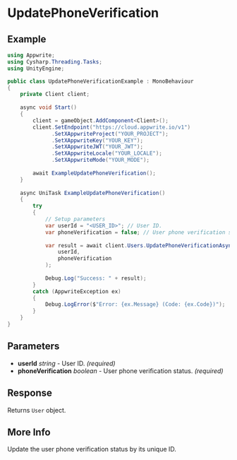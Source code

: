# UpdatePhoneVerification

## Example

```csharp
using Appwrite;
using Cysharp.Threading.Tasks;
using UnityEngine;

public class UpdatePhoneVerificationExample : MonoBehaviour
{
    private Client client;
    
    async void Start()
    {
        client = gameObject.AddComponent<Client>();
        client.SetEndpoint("https://cloud.appwrite.io/v1")
              .SetXAppwriteProject("YOUR_PROJECT");
              .SetXAppwriteKey("YOUR_KEY");
              .SetXAppwriteJWT("YOUR_JWT");
              .SetXAppwriteLocale("YOUR_LOCALE");
              .SetXAppwriteMode("YOUR_MODE");
        
        await ExampleUpdatePhoneVerification();
    }
    
    async UniTask ExampleUpdatePhoneVerification()
    {
        try
        {
            // Setup parameters
            var userId = "<USER_ID>"; // User ID.
            var phoneVerification = false; // User phone verification status.
            
            var result = await client.Users.UpdatePhoneVerificationAsync(
                userId,
                phoneVerification
            );
            
            Debug.Log("Success: " + result);
        }
        catch (AppwriteException ex)
        {
            Debug.LogError($"Error: {ex.Message} (Code: {ex.Code})");
        }
    }
}
```

## Parameters

- **userId** *string* - User ID. *(required)*
- **phoneVerification** *boolean* - User phone verification status. *(required)*

## Response

Returns `User` object.
## More Info

Update the user phone verification status by its unique ID.
